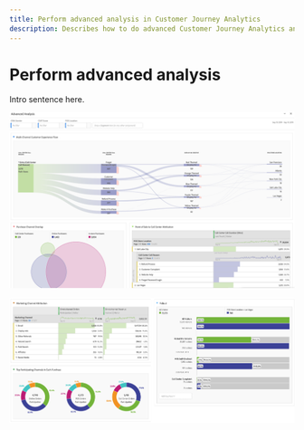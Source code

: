 ```yaml
---
title: Perform advanced analysis in Customer Journey Analytics
description: Describes how to do advanced Customer Journey Analytics analysis in Workspace.
---
```


# Perform advanced analysis

Intro sentence here.

 ![](assets/cja-adv-analysis1.png)

 ![](assets/cja-adv-analysis2.png) 

 